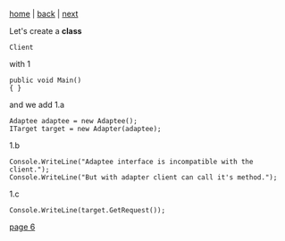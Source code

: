 [home](./page01.md) | [back](./page04.md) | [next](./page06.md)

Let's create a **class**
```
Client
```
with
1
```
public void Main()
{ }
```
and we add
1.a
```
Adaptee adaptee = new Adaptee();
ITarget target = new Adapter(adaptee);
```
1.b
```
Console.WriteLine("Adaptee interface is incompatible with the client.");
Console.WriteLine("But with adapter client can call it's method.");
```
1.c
```
Console.WriteLine(target.GetRequest());
```




[page 6](./page06.md)
